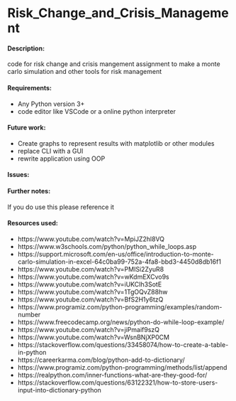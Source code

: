 # Risk_Change_and_Crisis_Management
<h4>Description:</h4>
code for risk change and crisis mangement assignment to make a monte carlo simulation and other tools for risk management


<h4>Requirements:</h4>
<ul>
  <li>Any Python version 3+</li>
  <li>code editor like VSCode or a online python interpreter</li>
  </ul>

<h4>Future work:</h4>
<ul>
  <li>Create graphs to represent results with matplotlib or other modules</li>
  <li>replace CLI with a GUI </li>
  <li>rewrite application using OOP</li>
  </ul>
<h4>Issues:</h4>
<ul>
  
  </ul>
  
  <h4>Further notes:</h4>
If you do use this please reference it

<h4>Resources used:</h4>
<ul>
  <li>https://www.youtube.com/watch?v=MpiJZ2hl8VQ</li>
  <li>https://www.w3schools.com/python/python_while_loops.asp</li>
  <li>https://support.microsoft.com/en-us/office/introduction-to-monte-carlo-simulation-in-excel-64c0ba99-752a-4fa8-bbd3-4450d8db16f1</li>
  <li>https://www.youtube.com/watch?v=PMISi2ZyuR8</li>
  <li>https://www.youtube.com/watch?v=wKdmEXCvo9s</li>
  <li>https://www.youtube.com/watch?v=iUKCIh3SotE</li>
  <li>https://www.youtube.com/watch?v=1TgOQvZ88hw</li>
  <li>https://www.youtube.com/watch?v=BfS2H1y6tzQ</li>
  <li>https://www.programiz.com/python-programming/examples/random-number</li>
  <li>https://www.freecodecamp.org/news/python-do-while-loop-example/</li>
  <li>https://www.youtube.com/watch?v=jiPmaif9szQ</li>
  <li>https://www.youtube.com/watch?v=WsnBNjXP0CM</li>
  <li>https://stackoverflow.com/questions/33458074/how-to-create-a-table-in-python</li>
  <li>https://careerkarma.com/blog/python-add-to-dictionary/</li>
  <li>https://www.programiz.com/python-programming/methods/list/append</li>
  <li>https://realpython.com/inner-functions-what-are-they-good-for/ </li>
  <li>https://stackoverflow.com/questions/63122321/how-to-store-users-input-into-dictionary-python</li>
  </ul>


